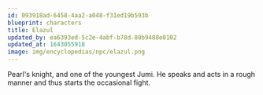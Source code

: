 ```yaml
---
id: 093918ad-6458-4aa2-a048-f31ed19b593b
blueprint: characters
title: Elazul
updated_by: ea6393ed-5c2e-4abf-b78d-80b9488e0102
updated_at: 1643055918
image: img/encyclopedias/npc/elazul.png
---
```

Pearl's knight, and one of the youngest Jumi. He speaks and acts in a rough manner and thus starts the occasional fight.